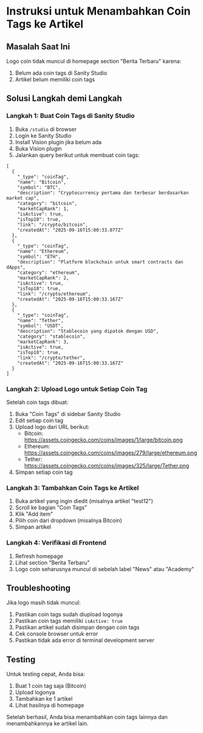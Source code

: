 # Instruksi untuk Menambahkan Coin Tags ke Artikel

## Masalah Saat Ini
Logo coin tidak muncul di homepage section "Berita Terbaru" karena:
1. Belum ada coin tags di Sanity Studio
2. Artikel belum memiliki coin tags

## Solusi Langkah demi Langkah

### Langkah 1: Buat Coin Tags di Sanity Studio
1. Buka `/studio` di browser
2. Login ke Sanity Studio
3. Install Vision plugin jika belum ada
4. Buka Vision plugin
5. Jalankan query berikut untuk membuat coin tags:

```groq
[
  {
    "_type": "coinTag",
    "name": "Bitcoin",
    "symbol": "BTC",
    "description": "Cryptocurrency pertama dan terbesar berdasarkan market cap",
    "category": "bitcoin",
    "marketCapRank": 1,
    "isActive": true,
    "isTop10": true,
    "link": "/crypto/bitcoin",
    "createdAt": "2025-09-16T15:00:33.077Z"
  },
  {
    "_type": "coinTag",
    "name": "Ethereum",
    "symbol": "ETH",
    "description": "Platform blockchain untuk smart contracts dan dApps",
    "category": "ethereum",
    "marketCapRank": 2,
    "isActive": true,
    "isTop10": true,
    "link": "/crypto/ethereum",
    "createdAt": "2025-09-16T15:00:33.167Z"
  },
  {
    "_type": "coinTag",
    "name": "Tether",
    "symbol": "USDT",
    "description": "Stablecoin yang dipatok dengan USD",
    "category": "stablecoin",
    "marketCapRank": 3,
    "isActive": true,
    "isTop10": true,
    "link": "/crypto/tether",
    "createdAt": "2025-09-16T15:00:33.167Z"
  }
]
```

### Langkah 2: Upload Logo untuk Setiap Coin Tag
Setelah coin tags dibuat:
1. Buka "Coin Tags" di sidebar Sanity Studio
2. Edit setiap coin tag
3. Upload logo dari URL berikut:
   - Bitcoin: https://assets.coingecko.com/coins/images/1/large/bitcoin.png
   - Ethereum: https://assets.coingecko.com/coins/images/279/large/ethereum.png
   - Tether: https://assets.coingecko.com/coins/images/325/large/Tether.png
4. Simpan setiap coin tag

### Langkah 3: Tambahkan Coin Tags ke Artikel
1. Buka artikel yang ingin diedit (misalnya artikel "test12")
2. Scroll ke bagian "Coin Tags"
3. Klik "Add item"
4. Pilih coin dari dropdown (misalnya Bitcoin)
5. Simpan artikel

### Langkah 4: Verifikasi di Frontend
1. Refresh homepage
2. Lihat section "Berita Terbaru"
3. Logo coin seharusnya muncul di sebelah label "News" atau "Academy"

## Troubleshooting
Jika logo masih tidak muncul:
1. Pastikan coin tags sudah diupload logonya
2. Pastikan coin tags memiliki `isActive: true`
3. Pastikan artikel sudah disimpan dengan coin tags
4. Cek console browser untuk error
5. Pastikan tidak ada error di terminal development server

## Testing
Untuk testing cepat, Anda bisa:
1. Buat 1 coin tag saja (Bitcoin)
2. Upload logonya
3. Tambahkan ke 1 artikel
4. Lihat hasilnya di homepage

Setelah berhasil, Anda bisa menambahkan coin tags lainnya dan menambahkannya ke artikel lain.

